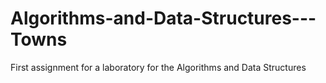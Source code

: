 # Algorithms-and-Data-Structures---Towns
First assignment for a laboratory for the Algorithms and Data Structures
